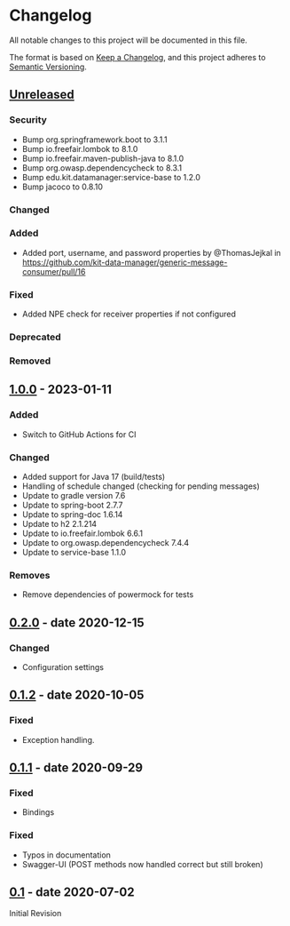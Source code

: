 # Changelog
All notable changes to this project will be documented in this file.

The format is based on [Keep a Changelog](https://keepachangelog.com/en/1.0.0/),
and this project adheres to [Semantic Versioning](https://semver.org/spec/v2.0.0.html).

## [Unreleased]

### Security
* Bump org.springframework.boot to 3.1.1
* Bump io.freefair.lombok to 8.1.0
* Bump io.freefair.maven-publish-java to 8.1.0
* Bump org.owasp.dependencycheck to 8.3.1
* Bump edu.kit.datamanager:service-base to 1.2.0
* Bump jacoco to 0.8.10

### Changed

### Added
* Added port, username, and password properties by @ThomasJejkal in https://github.com/kit-data-manager/generic-message-consumer/pull/16

### Fixed
* Added NPE check for receiver properties if not configured

### Deprecated

### Removed

## [1.0.0] - 2023-01-11
### Added
- Switch to GitHub Actions for CI

### Changed
- Added support for Java 17 (build/tests)
- Handling of schedule changed (checking for pending messages)
- Update to gradle version 7.6
- Update to spring-boot 2.7.7
- Update to spring-doc 1.6.14
- Update to h2 2.1.214
- Update to io.freefair.lombok 6.6.1
- Update to org.owasp.dependencycheck 7.4.4
- Update to service-base 1.1.0

### Removes
- Remove dependencies of powermock for tests

## [0.2.0] - date 2020-12-15
### Changed
- Configuration settings

## [0.1.2] - date 2020-10-05
### Fixed
- Exception handling.

## [0.1.1] - date 2020-09-29
### Fixed
- Bindings

### Fixed
- Typos in documentation
- Swagger-UI (POST methods now handled correct but still broken) 

## [0.1] - date 2020-07-02
Initial Revision

[Unreleased]: https://github.com/kit-data-manager/generic-message-consumer/compare/1.1.0...HEAD
[1.1.0]: https://github.com/kit-data-manager/generic-message-consumer/compare/1.0.0..1.1.0
[1.0.0]: https://github.com/kit-data-manager/generic-message-consumer/compare/v0.2.0...1.0.0
[0.2.0]: https://github.com/kit-data-manager/generic-message-consumer/compare/0.1.2...v0.2.0
[0.1.2]: https://github.com/kit-data-manager/generic-message-consumer/compare/0.1.1...0.1.2
[0.1.1]: https://github.com/kit-data-manager/generic-message-consumer/compare/0.1...0.1.1
[0.1]: https://github.com/kit-data-manager/generic-message-consumer/releases/tag/0.1

